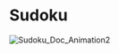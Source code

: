 # Sudoku


![Sudoku_Doc_Animation2](https://github.com/michelenatale/Games/blob/main/Strategic/Sudoku/Documentation)
